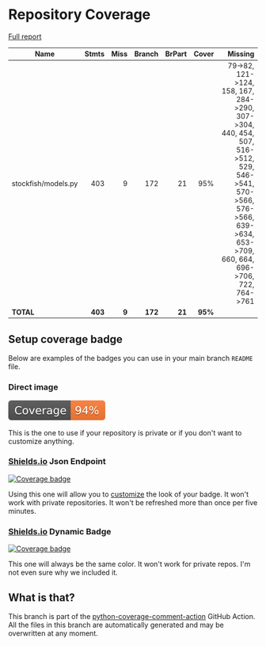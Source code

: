 # Repository Coverage

[Full report](https://htmlpreview.github.io/?https://github.com/johndoknjas/stockfish-1/blob/python-coverage-comment-action-data/htmlcov/index.html)

| Name                |    Stmts |     Miss |   Branch |   BrPart |   Cover |   Missing |
|-------------------- | -------: | -------: | -------: | -------: | ------: | --------: |
| stockfish/models.py |      403 |        9 |      172 |       21 |     95% |79->82, 121->124, 158, 167, 284->290, 307->304, 440, 454, 507, 516->512, 529, 546->541, 570->566, 576->566, 639->634, 653->709, 660, 664, 696->706, 722, 764->761 |
|           **TOTAL** |  **403** |    **9** |  **172** |   **21** | **95%** |           |


## Setup coverage badge

Below are examples of the badges you can use in your main branch `README` file.

### Direct image

[![Coverage badge](https://raw.githubusercontent.com/johndoknjas/stockfish-1/python-coverage-comment-action-data/badge.svg)](https://htmlpreview.github.io/?https://github.com/johndoknjas/stockfish-1/blob/python-coverage-comment-action-data/htmlcov/index.html)

This is the one to use if your repository is private or if you don't want to customize anything.

### [Shields.io](https://shields.io) Json Endpoint

[![Coverage badge](https://img.shields.io/endpoint?url=https://raw.githubusercontent.com/johndoknjas/stockfish-1/python-coverage-comment-action-data/endpoint.json)](https://htmlpreview.github.io/?https://github.com/johndoknjas/stockfish-1/blob/python-coverage-comment-action-data/htmlcov/index.html)

Using this one will allow you to [customize](https://shields.io/endpoint) the look of your badge.
It won't work with private repositories. It won't be refreshed more than once per five minutes.

### [Shields.io](https://shields.io) Dynamic Badge

[![Coverage badge](https://img.shields.io/badge/dynamic/json?color=brightgreen&label=coverage&query=%24.message&url=https%3A%2F%2Fraw.githubusercontent.com%2Fjohndoknjas%2Fstockfish-1%2Fpython-coverage-comment-action-data%2Fendpoint.json)](https://htmlpreview.github.io/?https://github.com/johndoknjas/stockfish-1/blob/python-coverage-comment-action-data/htmlcov/index.html)

This one will always be the same color. It won't work for private repos. I'm not even sure why we included it.

## What is that?

This branch is part of the
[python-coverage-comment-action](https://github.com/marketplace/actions/python-coverage-comment)
GitHub Action. All the files in this branch are automatically generated and may be
overwritten at any moment.